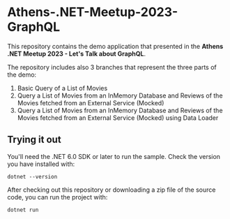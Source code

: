# Athens-.NET-Meetup-2023-GraphQL

This repository contains the demo application that presented in the **Athens .NET Meetup 2023 - Let's Talk about GraphQL**.

The repository includes also 3 branches that represent the three parts of the demo:
<ol>
  <li>Basic Query of a List of Movies</li>
  <li>Query a List of Movies from an InMemory Database and Reviews of the Movies fetched from an External Service (Mocked)</li>
  <li>Query a List of Movies from an InMemory Database and Reviews of the Movies fetched from an External Service (Mocked) using Data Loader</li>
</ol>

## Trying it out

You'll need the .NET 6.0 SDK or later to run the sample. Check the version you have installed with:

```shell
dotnet --version
```

After checking out this repository or downloading a zip file of the source code, you can run the project with:

```shell
dotnet run
```
